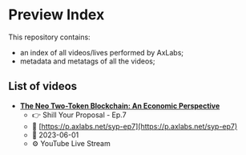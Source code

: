 # Preview Index

This repository contains:
- an index of all videos/lives performed by AxLabs;
- metadata and metatags of all the videos;

## List of videos

* [**The Neo Two-Token Blockchain: An Economic Perspective**](https://p.axlabs.net/syp-ep7)
  - 👉 Shill Your Proposal - Ep.7
  - 🔗 [https://p.axlabs.net/syp-ep7](https://p.axlabs.net/syp-ep7)
  - 📆 2023-06-01
  - ⚙️ YouTube Live Stream


